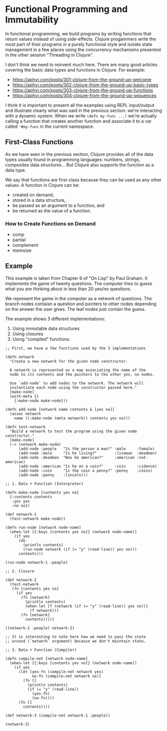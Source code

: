 # Functional Programming and Immutability

In functional programming, we build programs by writing functions that return values instead of using side-effects. Clojure progammers write the most part of their programs in a purely functional style and isolate state management in a few places using the concurrency mechanisms presented in the other session "Threading in Clojure".

I don't think we need to reinvent much here. There are many good articles covering the basic data types and functions in Clojure. For example:

* https://aphyr.com/posts/301-clojure-from-the-ground-up-welcome
* https://aphyr.com/posts/302-clojure-from-the-ground-up-basic-types
* https://aphyr.com/posts/303-clojure-from-the-ground-up-functions
* https://aphyr.com/posts/304-clojure-from-the-ground-up-sequences

I think it is important to present all the examples using REPL input/output and illustrate clearly what was said in the previous section: we're interacting with a dynamic system. When we write `(defn my-func ...)` we're actually calling a function that creates another function and associate it to a var called `'#my-func` in the current namespace.

## First-Class Functions

As we have seen in the previous section, Clojure provides all of the data types usually found in programming languages: numbers, strings, composites data structures... But Clojure also supports the function as a data type.

We say that functions are first-class because they can be used as any other values. A function in Clojure can be:

* created on demand,
* stored in a data structure,
* be passed as an argument to a function, and
* be returned as the value of a function.

### How to Create Functions on Demand

* comp
* partial
* complement
* memoize

## Example

This example is taken from Chapter 6 of "On Lisp" by Paul Graham. It implements the game of twenty questions. The computer tries to guess what you are thinking about in less than 20 yes/no questions.

We represent the game in the computer as a network of questions. The branch nodes contaisn a question and pointers to other nodes depending on the answer the user gives. The leaf nodes just contain the guess.

The example shows 3 different implementations:

1. Using immutable data structures
2. Using closures
3. Using "compiled" functions.

```
;; First, we have a few functions used by the 3 implementations

(defn network
  "Create a new network for the given node constructor.

  A network is represented as a map associating the name of the
  node to its contents and the pointers to the other yes, no nodes.

  Use `add-node` to add nodes to the network. The network will
  instantiate each node using the constructor passed here."
  [make-node]
  (with-meta {}
    {:make-node make-node}))

(defn add-node [network name contents & [yes no]]
  (assoc network
    name ((:make-node (meta network)) contents yes no)))

(defn test-network
  "Build a network to test the program using the given node constructor."
  [make-node]
  (-> (network make-node)
      (add-node :people   "Is the person a man?" :male     :female)
      (add-node :male     "Is he living?"        :liveman  :deadman)
      (add-node :deadman  "Was he american?"     :american :not-american)
      (add-node :american "Is he on a coin?"     :coin     :cidence)
      (add-node :coin     "Is the coin a penny?" :penny    :coins)
      (add-node :penny    :lincoln)))

;; 1. Data + Function (Interpreter)

(defn make-node [contents yes no]
  {:contents contents
   :yes yes
   :no no})

(def network-1
  (test-network make-node))

(defn run-node [network node-name]
  (when-let [{:keys [contents yes no]} (network node-name)]
    (if yes
      (do
        (println contents)
        (run-node network (if (= "y" (read-line)) yes no)))
      contents)))

(run-node network-1 :people)

;; 2. Closure

(def network-2
  (test-network
   (fn [contents yes no]
     (if yes
       (fn [network]
         (println contents)
         (when-let [f (network (if (= "y" (read-line)) yes no))]
           (f network)))
       (fn [network]
         contents)))))

((network-2 :people) network-2)

;; It is interesting to note here how we need to pass the state
;; around (`network` argument) because we don't maintain state.

;; 3. Data + Function (Compiler)

(defn compile-net [network node-name]
  (when-let [{:keys [contents yes no]} (network node-name)]
    (if yes
      (let [yes-fn (compile-net network yes)
            no-fn (compile-net network no)]
        (fn []
          (println contents)
          (if (= "y" (read-line))
            (yes-fn)
            (no-fn))))
      (fn []
        contents))))

(def network-3 (compile-net network-1 :people))

(network-3)
```